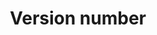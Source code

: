 ---
title: 'Version number'
field: 'is.extent.version'
slug: 'global-version-number'
description: 'Version number of a resource'
comment: 'Only if explicitly mentioned on the resource'
required: False
module: 'Status'
cluster: 'Global'
policy: 'Free value. Single value only.'
layout: 'home'
---